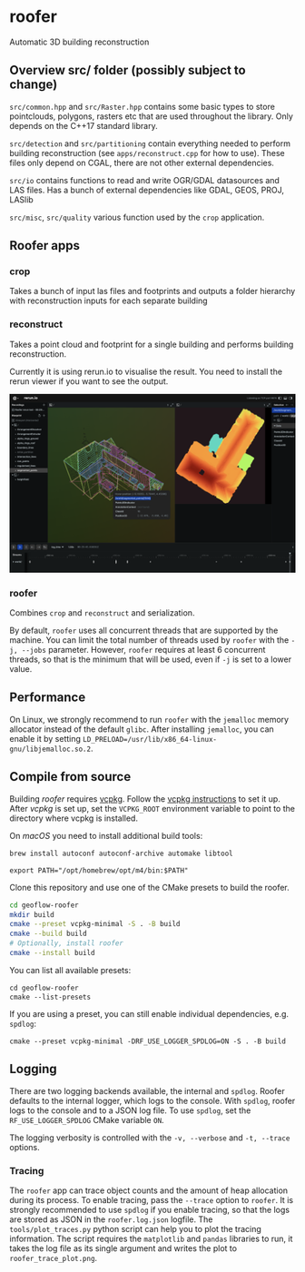 # roofer
Automatic 3D building reconstruction

## Overview src/ folder (possibly subject to change)
`src/common.hpp` and `src/Raster.hpp` contains some basic types to store pointclouds, polygons, rasters etc that are used throughout the library. Only depends on the C++17 standard library.

`src/detection` and `src/partitioning` contain everything needed to perform building reconstruction (see `apps/reconstruct.cpp` for how to use). These files only depend on CGAL, there are not other external dependencies.

`src/io` contains functions to read and write OGR/GDAL datasources and LAS files. Has a bunch of external dependencies like GDAL, GEOS, PROJ, LASlib

`src/misc`, `src/quality` various function used by the `crop` application.

## Roofer apps

### crop
Takes a bunch of input las files and footprints and outputs a folder hierarchy with reconstruction inputs for each separate building

### reconstruct
Takes a point cloud and footprint for a single building and performs building reconstruction.

Currently it is using rerun.io to visualise the result. You need to install the rerun viewer if you want to see the output.

![reconstruct output visualised with Rerun](rerun.png)

### roofer

Combines `crop` and `reconstruct` and serialization.

By default, `roofer` uses all concurrent threads that are supported by the machine.
You can limit the total number of threads used by `roofer` with the `-j, --jobs` parameter.
However, `roofer` requires at least 6 concurrent threads, so that is the minimum that will be used, even if `-j` is set to a lower value.

## Performance

On Linux, we strongly recommend to run `roofer` with the `jemalloc` memory allocator instead of the default `glibc`.
After installing `jemalloc`, you can enable it by setting `LD_PRELOAD=/usr/lib/x86_64-linux-gnu/libjemalloc.so.2`.

## Compile from source

Building *roofer* requires [vcpkg](https://vcpkg.io).
Follow the [vcpkg instructions](https://learn.microsoft.com/en-gb/vcpkg/get_started/get-started?pivots=shell-cmd) to set it up.
After *vcpkg* is set up, set the `VCPKG_ROOT` environment variable to point to the directory where vcpkg is installed.

On *macOS* you need to install additional build tools:

```shell
brew install autoconf autoconf-archive automake libtool
```

```shell
export PATH="/opt/homebrew/opt/m4/bin:$PATH"
```

Clone this repository and use one of the CMake presets to build the roofer.

```sh
cd geoflow-roofer
mkdir build
cmake --preset vcpkg-minimal -S . -B build
cmake --build build
# Optionally, install roofer
cmake --install build
```

You can list all available presets:

```shell
cd geoflow-roofer
cmake --list-presets
```

If you are using a preset, you can still enable individual dependencies, e.g. `spdlog`:

```shell
cmake --preset vcpkg-minimal -DRF_USE_LOGGER_SPDLOG=ON -S . -B build
```

## Logging

There are two logging backends available, the internal and `spdlog`.
Roofer defaults to the internal logger, which logs to the console.
With `spdlog`, roofer logs to the console and to a JSON log file.
To use `spdlog`, set the `RF_USE_LOGGER_SPDLOG` CMake variable `ON`.

The logging verbosity is controlled with the `-v, --verbose` and `-t, --trace` options.

### Tracing
The `roofer` app can trace object counts and the amount of heap allocation during its process.
To enable tracing, pass the `--trace` option to `roofer`.
It is strongly recommended to use `spdlog` if you enable tracing, so that the logs are stored as JSON in the `roofer.log.json` logfile.
The `tools/plot_traces.py` python script can help you to plot the tracing information.
The script requires the `matplotlib` and `pandas` libraries to run, it takes the log file as its single argument and writes the plot to `roofer_trace_plot.png`.

